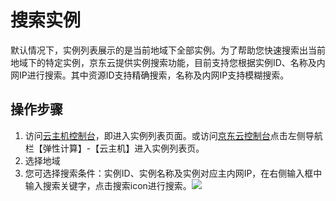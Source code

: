 # 搜索实例

默认情况下，实例列表展示的是当前地域下全部实例。为了帮助您快速搜索出当前地域下的特定实例，京东云提供实例搜索功能，目前支持您根据实例ID、名称及内网IP进行搜索。其中资源ID支持精确搜索，名称及内网IP支持模糊搜索。

## 操作步骤

1. 访问[云主机控制台](https://cns-console.jdcloud.com/host/compute/list)，即进入实例列表页面。或访问[京东云控制台](https://console.jdcloud.com)点击左侧导航栏【弹性计算】-【云主机】进入实例列表页。
2. 选择地域
3. 您可选择搜索条件：实例ID、实例名称及实例对应主内网IP，在右侧输入框中输入搜索关键字，点击搜索icon进行搜索。![](../../../../../image/vm/searchinstance1.png)